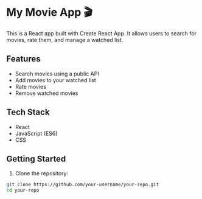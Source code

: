 # My Movie App 🎬

This is a React app built with Create React App. It allows users to search for movies, rate them, and manage a watched list.

## Features
- Search movies using a public API
- Add movies to your watched list
- Rate movies
- Remove watched movies

## Tech Stack
- React
- JavaScript (ES6)
- CSS

## Getting Started

1. Clone the repository:
```bash
git clone https://github.com/your-username/your-repo.git
cd your-repo